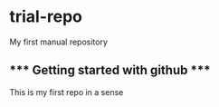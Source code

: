 # trial-repo
My first manual repository

## *** Getting started with github *** ##

This is my first repo in a sense
